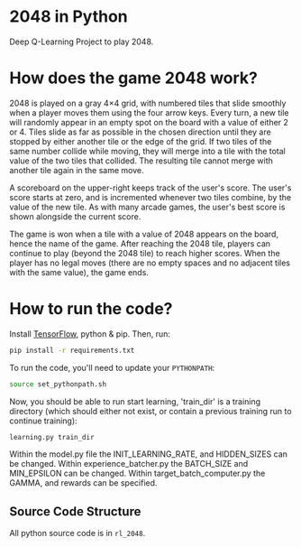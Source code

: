 # 2048 in Python
Deep Q-Learning Project to play 2048.


# How does the game 2048 work?
2048 is played on a gray 4×4 grid, with numbered tiles that slide smoothly when a player moves them using the four arrow keys. Every turn, a new tile will randomly appear in an empty spot on the board with a value of either 2 or 4. Tiles slide as far as possible in the chosen direction until they are stopped by either another tile or the edge of the grid. If two tiles of the same number collide while moving, they will merge into a tile with the total value of the two tiles that collided. The resulting tile cannot merge with another tile again in the same move.

A scoreboard on the upper-right keeps track of the user's score. The user's score starts at zero, and is incremented whenever two tiles combine, by the value of the new tile. As with many arcade games, the user's best score is shown alongside the current score.

The game is won when a tile with a value of 2048 appears on the board, hence the name of the game. After reaching the 2048 tile, players can continue to play (beyond the 2048 tile) to reach higher scores. When the player has no legal moves (there are no empty spaces and no adjacent tiles with the same value), the game ends.

# How to run the code?
Install [TensorFlow](https://www.tensorflow.org/versions/r0.8/get_started/index.html), python & pip.
Then, run:

```bash
pip install -r requirements.txt
```

To run the code, you'll need to update your `PYTHONPATH`:

```bash
source set_pythonpath.sh
```

Now, you should be able to run start learning, 'train_dir' is a training directory (which should either not exist, or contain a previous training run to continue training):

```bash
learning.py train_dir
```

Within the model.py file the INIT_LEARNING_RATE, and HIDDEN_SIZES can be changed.
Within experience_batcher.py the BATCH_SIZE and MIN_EPSILON can be changed.
Within target_batch_computer.py the GAMMA, and rewards can be specified.

## Source Code Structure
All python source code is in `rl_2048`.